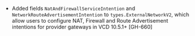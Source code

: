 * Added fields `NatAndFirewallServiceIntention` and `NetworkRouteAdvertisementIntention` to
  `types.ExternalNetworkV2`, which allow users to configure NAT, Firewall and Route Advertisement
  intentions for provider gateways in VCD 10.5.1+ [GH-660]
